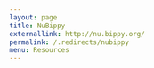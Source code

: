 ```yaml
---
layout: page
title: NuBippy
externallink: http://nu.bippy.org/
permalink: /.redirects/nubippy
menu: Resources
---
```

